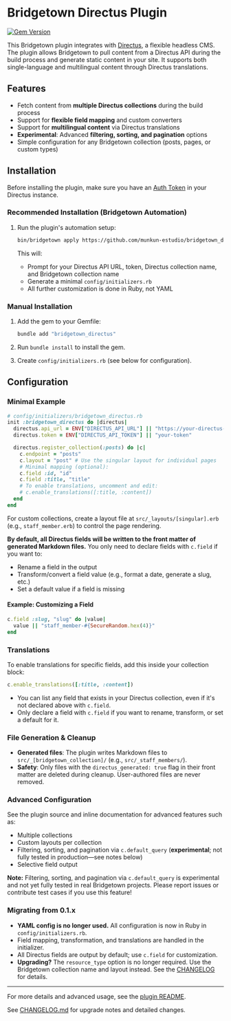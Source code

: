 # Bridgetown Directus Plugin

[![Gem Version](https://badge.fury.io/rb/bridgetown_directus.svg)](https://badge.fury.io/rb/bridgetown_directus)

This Bridgetown plugin integrates with [Directus](https://directus.io/), a flexible headless CMS. The plugin allows Bridgetown to pull content from a Directus API during the build process and generate static content in your site. It supports both single-language and multilingual content through Directus translations.

## Features

- Fetch content from **multiple Directus collections** during the build process
- Support for **flexible field mapping** and custom converters
- Support for **multilingual content** via Directus translations
- **Experimental**: Advanced **filtering, sorting, and pagination** options
- Simple configuration for any Bridgetown collection (posts, pages, or custom types)

## Installation

Before installing the plugin, make sure you have an [Auth Token](https://docs.directus.io/reference/authentication.html#access-tokens) in your Directus instance.

### Recommended Installation (Bridgetown Automation)

1. Run the plugin's automation setup:

   ```bash
   bin/bridgetown apply https://github.com/munkun-estudio/bridgetown_directus
   ```

   This will:
   - Prompt for your Directus API URL, token, Directus collection name, and Bridgetown collection name
   - Generate a minimal `config/initializers.rb`
   - All further customization is done in Ruby, not YAML

### Manual Installation

1. Add the gem to your Gemfile:

   ```ruby
   bundle add "bridgetown_directus"
   ```

2. Run `bundle install` to install the gem.
3. Create `config/initializers.rb` (see below for configuration).

## Configuration

### Minimal Example

```ruby
# config/initializers/bridgetown_directus.rb
init :bridgetown_directus do |directus|
  directus.api_url = ENV["DIRECTUS_API_URL"] || "https://your-directus-instance.com"
  directus.token = ENV["DIRECTUS_API_TOKEN"] || "your-token"

  directus.register_collection(:posts) do |c|
    c.endpoint = "posts"
    c.layout = "post" # Use the singular layout for individual pages
    # Minimal mapping (optional):
    c.field :id, "id"
    c.field :title, "title"
    # To enable translations, uncomment and edit:
    # c.enable_translations([:title, :content])
  end
end
```

For custom collections, create a layout file at `src/_layouts/[singular].erb` (e.g., `staff_member.erb`) to control the page rendering.

**By default, all Directus fields will be written to the front matter of generated Markdown files.**
You only need to declare fields with `c.field` if you want to:
- Rename a field in the output
- Transform/convert a field value (e.g., format a date, generate a slug, etc.)
- Set a default value if a field is missing

#### Example: Customizing a Field

```ruby
c.field :slug, "slug" do |value|
  value || "staff_member-#{SecureRandom.hex(4)}"
end
```

### Translations

To enable translations for specific fields, add this inside your collection block:

```ruby
c.enable_translations([:title, :content])
```

- You can list any field that exists in your Directus collection, even if it's not declared above with `c.field`.
- Only declare a field with `c.field` if you want to rename, transform, or set a default for it.

### File Generation & Cleanup

- **Generated files**: The plugin writes Markdown files to `src/_[bridgetown_collection]/` (e.g., `src/_staff_members/`).
- **Safety**: Only files with the `directus_generated: true` flag in their front matter are deleted during cleanup. User-authored files are never removed.

### Advanced Configuration

See the plugin source and inline documentation for advanced features such as:
- Multiple collections
- Custom layouts per collection
- Filtering, sorting, and pagination via `c.default_query` (**experimental**; not fully tested in production—see notes below)
- Selective field output

**Note:** Filtering, sorting, and pagination via `c.default_query` is experimental and not yet fully tested in real Bridgetown projects. Please report issues or contribute test cases if you use this feature!

### Migrating from 0.1.x

- **YAML config is no longer used.** All configuration is now in Ruby in `config/initializers.rb`.
- Field mapping, transformation, and translations are handled in the initializer.
- All Directus fields are output by default; use `c.field` for customization.
- **Upgrading?** The `resource_type` option is no longer required. Use the Bridgetown collection name and layout instead. See the [CHANGELOG](CHANGELOG.md) for details.

---

For more details and advanced usage, see the [plugin README](https://github.com/Munkun-Estudio/bridgetown_directus).

See [CHANGELOG.md](CHANGELOG.md) for upgrade notes and detailed changes.
